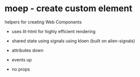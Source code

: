 # moep - create custom element

helpers for creating Web Components

- uses lit-html for highly efficient rendering
- shared state using signals using kloen (built on alien-signals)

- attributes down
- events up
- no props

